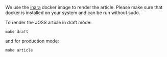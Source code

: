 We use the [inara](https://github.com/openjournals/inara) docker
image to render the article. Please make sure that docker is 
installed on your system and can be run without sudo.

To render the JOSS article in draft mode:

```
make draft
```

and for production mode:

```
make article
```
